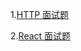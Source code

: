 1.[HTTP 面试题](https://github.com/18888628835/Interview/blob/main/HTTP面试题.md)

2.[React 面试题](https://github.com/18888628835/Interview/blob/main/React面试题.md)
